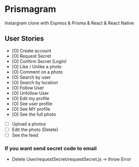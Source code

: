 # Prismagram
Instargram clone with Express &amp; Prisma &amp; React &amp; React Native

## User Stories
- [O] Create account 
- [O] Request Secret
- [O] Confirm Secret (Login)
- [O] Like / Unlike a photo
- [O] Comment on a photo
- [O] Search by user
- [O] Search by location
- [O] Follow User
- [O] Unfollow User
- [O] Edit my profile
- [O] See user profile
- [O] See MY profile
- [O] See the full photo
- [ ] Upload a photos
- [ ] Edit the photo (Delete)
- [ ] See the feed

### If you want send secret code to email
* Delete User/requestSecret/requestSecret.js -> throw Error

